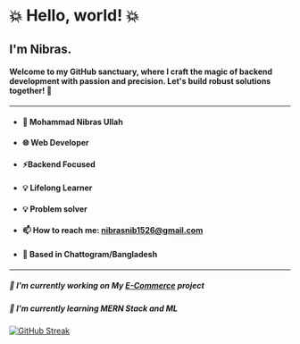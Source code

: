 # 💥 Hello, world! 💥
## I'm Nibras.
#### Welcome to my GitHub sanctuary, where I craft the magic of backend development with passion and precision. Let's build robust solutions together! 👊
---
- #### 👋 Mohammad Nibras Ullah 
- #### 🌐 Web Developer 
- #### ⚡Backend Focused  
- #### 💡 Lifelong Learner
- #### 💡 Problem solver
- #### 📫 How to reach me: nibrasnib1526@gmail.com
- #### 📍 Based in Chattogram/Bangladesh

--- 
##### 🔭 I'm currently working on My [E-Commerce](https://github.com/NIBRAS-N/N_E-commerce)  project 
##### 🌱 I'm currently learning MERN Stack and ML


[![GitHub Streak](https://streak-stats.demolab.com/?user=NIBRAS-N)](https://git.io/streak-stats)
